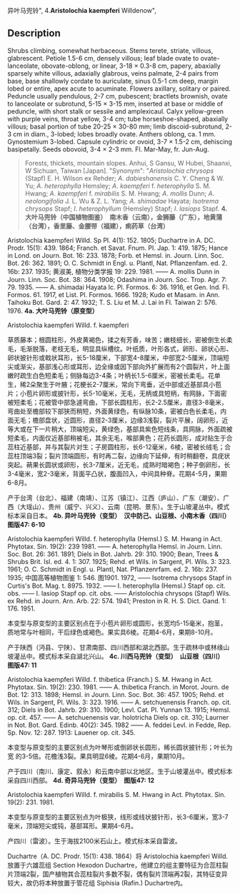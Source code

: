 异叶马兜铃",
4.**Aristolochia kaempferi** Willdenow",

## Description
Shrubs climbing, somewhat herbaceous. Stems terete, striate, villous, glabrescent. Petiole 1.5-6 cm, densely villous; leaf blade ovate to ovate-lanceolate, obovate-oblong, or linear, 3-18 × 0.3-8 cm, papery, abaxially sparsely white villous, adaxially glabrous, veins palmate, 2-4 pairs from base, base shallowly cordate to auriculate, sinus 0.5-1 cm deep, margin lobed or entire, apex acute to acuminate. Flowers axillary, solitary or paired. Peduncle usually pendulous, 2-7 cm, pubescent; bractlets brownish, ovate to lanceolate or subrotund, 5-15 × 3-15 mm, inserted at base or middle of peduncle, with short stalk or sessile and amplexicaul. Calyx yellow-green with purple veins, throat yellow, 3-4 cm; tube horseshoe-shaped, abaxially villous; basal portion of tube 20-25 × 30-80 mm; limb discoid-subrotund, 2-3 cm in diam., 3-lobed; lobes broadly ovate. Anthers oblong, ca. 1 mm. Gynostemium 3-lobed. Capsule cylindric or ovoid, 3-7 × 1.5-2 cm, dehiscing basipetally. Seeds obovoid, 3-4 × 2-3 mm. Fl. Mar-May, fr. Jun-Aug.

> Forests, thickets, mountain slopes. Anhui, S Gansu, W Hubei, Shaanxi, W Sichuan, Taiwan [Japan].
  "Synonym": "*Aristolochia* *chrysops* (Stapf) E. H. Wilson ex Rehder; *A*. *dabieshanensis* C. Y. Cheng &amp; W. Yu; *A*. *heterophylla* Hemsley; *A*. *kaempferi* f. *heterophylla* S. M. Hwang; *A*. *kaempferi* f. *mirabilis* S. M. Hwang; *A*. *mollis* Dunn; *A*. *neolongifolia* J. L. Wu &amp; Z. L. Yang; *A*. *shimadae* Hayata; *Isotrema* *chrysops* Stapf; *I*. *heterophyllum* (Hemsley) Stapf; *I*. *lasiops* Stapf.
**4. 大叶马兜铃（中国植物图鉴）　南木香（云南），金狮藤（广东），地黄蒲（台湾），香里藤、金腰带（福建），痢药草（台湾）**

Aristolochia kaempferi Willd. Sp Pl. 4(1): 152. 1805; Duchartre in A. DC. Prodr. 15(1): 439. 1864; Franch. et Savat. Fnum. Pl. Jap. 1: 419. 1875; Hance in Lond. on Journ. Bot. 16: 233. 1878; Forb. et Hemsl. in. Journ. Linn. Soc. Bot. 26: 362. 1891; O. C. Schmidt in Engl. u. Plantl, Nat. Pflanzenfam. ed. 2. 16b: 237. 1935; 黄淑美, 植物分类学报 19: 229. 1981. —— A. mollis Dunn in Journ. Linn. Soc. Bot. 38: 364. 1908; Odashima in Journ. Soc. Trop. Agr. 7: 79. 1935. —— A. shimadai Hayata Ic. Pl. Formos. 6: 36. 1916, et Gen. Ind. Fl. Formos. 61. 1917, et List. Pl. Formos. 1666. 1928; Kudo et Masam. in Ann. Taihoku Bot. Gard. 2: 47. 1932; T. S. Liu et M. J. Lai in Fl. Taiwan 2: 576. 1976.
**4a. 大叶马兜铃（原变型）**

Aristolochia kaempferi Willd. f. kaempferi

草质藤本；根圆柱形，外皮黄褐色，揉之有芳香，味苦；嫩枝细长，密被倒生长柔毛，毛渐脱落，老枝无毛，明显具纵槽纹。叶纸质，叶形各式，卵形、卵状心形、卵状披针形或戟状耳形，长5-18厘米，下部宽4-8厘米，中部宽2-5厘米，顶端短尖或渐尖，基部浅心形或耳形，边全缘或因下部向外扩展而有2个圆裂片，叶上面嫩时疏生白色短柔毛；侧脉每边3-4条；叶柄长1.5-6厘米，密被长柔毛。花单生，稀2朵聚生于叶腋；花梗长2-7厘米，常向下弯垂，近中部或近基部具小苞片；小苞片卵形或披针形，长5-10毫米，无毛，无柄或具短柄，有网脉，下面密被短柔毛；花被管中部急遽弯曲，下部长圆柱形，长2-2.5厘米，直径3-8毫米，弯曲处至檐部较下部狭而稍短，外面黄绿色，有纵脉10条，密被白色长柔毛，内面无毛；檐部盘状，近圆形，直径2-3厘米，边缘3浅裂，裂片平展，阔卵形，近等大或在下一片稍大，顶端短尖，黄绿色，基部具紫色短线条，具网脉，外面疏被短柔毛，内面仅近基部稍被毛，其余无毛，喉部黄色；花药长圆形，成对贴生于合蕊柱近基部，并与其裂片对生；子房圆柱形，长6-12毫米，6棱，密被长绒毛；合蕊柱顶端3裂；裂片顶端圆形，有时再二裂，边缘向下延伸，有时稍翻卷，具疣状突起。蒴果长圆状或卵形，长3-7厘米，近无毛，成熟时暗褐色；种子倒卵形，长3-4毫米，宽2-3毫米，背面平凸状，腹面凹入，中间具种脊。花期4-5月，果期6-8月。

产于台湾（台北）、福建（南靖）、江苏（镇江）、江西（庐山）、广东（潮安）、广西（大瑶山）、贵州（威宁、兴义）、云南（昆明、景东）。生于山坡灌丛中。模式标本采自日本。
**4b. 异叶马兜铃（变型）　汉中防己、山豆根、小南木香（四川）　图版47: 6-10**

Aristolochia kaempferi Willd. f. heterophylla (Hemsl.) S. M. Hwang in Act. Phytotax. Sin. 19(2): 239 1981. —— A. heterophylla Hemsl. in Journ. Linn. Soc. Bot. 26: 361. 1891; Diels in Bot. Jahrb. 29: 310. 1900; Bean, Trees & Shrubs Brit. Isl. ed. 4. 1: 307. 1925; Rehd. et Wils. in Sargent, Pl. Wils. 3: 323. 1961; O. C. Schmidt in Engl. u. Plantl, Nat. Pflanzenrfam. ed. 2. 16b: 237. 1935; 中国高等植物图鉴 1: 546. 图1901. 1972, —— Isotrema chrysops Stapf in Curtis's Bot. Mag. t. 8975. 1932. —— I. heterophylla (Hemsl.) Stapf op. cit. obs. —— I. lasiop Stapf op. cit. obs. —— Aristolochia chrysops (Stapf) Wils. ex Rehd. in Journ. Arn. Arb. 22: 574. 1941; Preston in R. H. S. Dict. Gand. 1: 176. 1951.

本变型与原变型的主要区别点在于小苞片卵形或圆形，长宽均5-15毫米，抱茎，质地常与叶相同，干后绿色或褐色。果实具6棱。花期4-6月，果期8-10月。

产于陕西（沔县、宁陕）、甘肃南部、四川西部和湖北西部。生于疏林中或林缘山坡灌丛中。模式标本采自湖北兴山。
**4c. 川西马兜铃（变型）　山豆根（四川）　图版47: 11**

Aristolochia kaempferi Willd. f. thibetica (Franch.) S. M. Hwang in Act. Phytotax. Sin. 19(2): 230. 1981. —— A. thibetica Franch. in Morot. Journ. de Bot. 12: 313. 1898; Hemsl. in Journ. Linn. Soc. Bot. 36: 457. 1905; Rehd. et Wils. in Sargent, Pl. Wils. 3: 323. 1916. —— A. setchuenensis Franch. op. cit. 312; Diels in Bot. Jahrb. 29: 310. 1900; Levl. Cat. Pl. Yunnan 13. 1915; Hemsl. op. cit. 457. —— A. setchuenensis var. holotricha Diels op. cit. 310; Laurner in Not. Bot. Gard. Edinb. 40(2): 345. 1982 —— A. feddei Levl. in Fedde, Rep. Sp. Nov. 12: 287. 1913: Lauener op. cit. 345.

本变型与原变型的主要区别点为叶琴形或倒卵状长圆形，稀长圆状披针形；叶长为宽 的3-5倍。花檐浅3裂。果具明显6棱。花期4-6月，果期10月。

产于四川（南川、康定、叙永）和云南中部以北地区。生于山坡灌丛中。模式标本采自四川西部。
**4d. 奇异马兜铃（变型）　图版47: 12**

Aristolochia kaempferi Willd. f. mirabilis S. M. Hwang in Act. Phytotax. Sin. 19(2): 231. 1981.

本变型与原变型的主要区别点为叶极狭，线形或线状披针形，长3-6厘米，宽3-7毫米，顶端短尖或钝，基部耳形。果期4-6月。

产四川（雷波）。生于海拔2100米石山上。模式标本采自雷波。

Duchartre（A. DC. Prodr. 15(1): 438. 1864）将 Aristolochia kaempferi Willd. 放置于六雄蕊组 Section Hexodon Duchartre，他建立的组主要特征为合蕊柱裂片顶端2裂，国产植物其合蕊柱裂片多数不裂，偶有裂片顶端再2裂，其特征变异较大，故仍将本种放置于管花组 Siphisia (Rafin.) Duchartre内。
